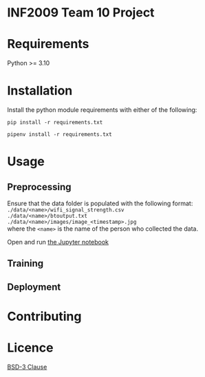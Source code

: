 # INF2009 Team 10 Project

# Requirements
Python >= 3.10

# Installation
Install the python module requirements with either of the following:

```shell
pip install -r requirements.txt
```

```shell
pipenv install -r requirements.txt
```

# Usage
## Preprocessing
Ensure that the data folder is populated with the following format:  
`./data/<name>/wifi_signal_strength.csv`  
`./data/<name>/btoutput.txt`  
`./data/<name>/images/image_<timestamp>.jpg`  
where the `<name>` is the name of the person who collected the data.

Open and run [the Jupyter notebook](./preprocessing.ipynb)

## Training
## Deployment

# Contributing

# Licence
[BSD-3 Clause](LICENSE.txt)